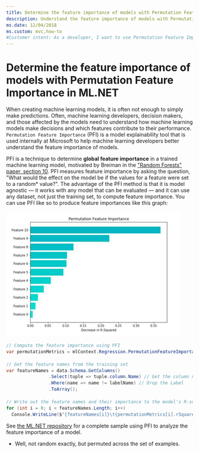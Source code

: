 ```yaml
---
title: Determine the feature importance of models with Permutation Feature Importance in ML.NET
description: Understand the feature importance of models with Permutation Feature Importance in ML.NET
ms.date: 12/04/2018
ms.custom: mvc,how-to
#Customer intent: As a developer, I want to use Permutation Feature Importance in ML.NET to determine the feature importance of my models so that I can understand how my machine learning models make decisions and which features contribute to their performance.
---
```

# Determine the feature importance of models with Permutation Feature Importance in ML.NET

When creating machine learning models, it is often not enough to simply make predictions. Often, machine learning developers, decision makers, and those affected by the models need to understand how machine learning models make decisions and which features contribute to their performance. `Permutation Feature Importance` (PFI) is a model explainability tool that is used internally at Microsoft to help machine learning developers better understand the feature importance of models.

PFI is a technique to determine **global feature importance** in a trained machine learning model, motivated by Breiman in the ["Random Forests" paper, section 10](https://www.stat.berkeley.edu/~breiman/randomforest2001.pdf). PFI measures feature importance by asking the question, "What would the effect on the model be if the values for a feature were set to a random* value?". The advantage of the PFI method is that it is model agnostic — it works with any model that can be evaluated — and it can use any dataset, not just the training set, to compute feature importance. You can use PFI like so to produce feature importances like this graph:

![Permutation Feature Importance graph](./media/determine-global-feature-importance-in-model/pfi-graph.png)

```csharp
// Compute the feature importance using PFI
var permutationMetrics = mlContext.Regression.PermutationFeatureImportance(model, data);
 
// Get the feature names from the training set
var featureNames = data.Schema.GetColumns()
                .Select(tuple => tuple.column.Name) // Get the column names
                .Where(name => name != labelName) // Drop the Label
                .ToArray();
 
// Write out the feature names and their importance to the model's R-squared value
for (int i = 0; i < featureNames.Length; i++)
  Console.WriteLine($"{featureNames[i]}\t{permutationMetrics[i].rSquared:G4}");
```

See [the ML.NET repository](https://github.com/dotnet/machinelearning/blob/master/docs/samples/Microsoft.ML.Samples/Dynamic/PermutationFeatureImportance.cs) for a complete sample using PFI to analyze the feature importance of a model.

* Well, not random exactly, but permuted across the set of examples.
